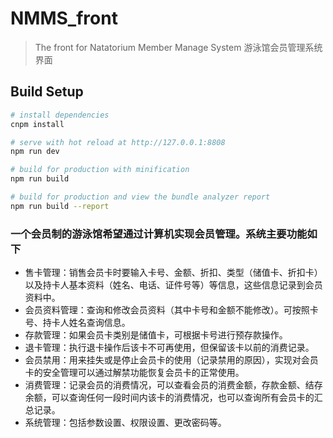 # NMMS_front

> The front for Natatorium Member Manage System
> 游泳馆会员管理系统界面

## Build Setup

``` bash
# install dependencies
cnpm install

# serve with hot reload at http://127.0.0.1:8808
npm run dev

# build for production with minification
npm run build

# build for production and view the bundle analyzer report
npm run build --report
```

### 一个会员制的游泳馆希望通过计算机实现会员管理。系统主要功能如下

- 售卡管理：销售会员卡时要输入卡号、金额、折扣、类型（储值卡、折扣卡）以及持卡人基本资料（姓名、电话、证件号等）等信息，这些信息记录到会员资料中。
- 会员资料管理：查询和修改会员资料（其中卡号和金额不能修改）。可按照卡号、持卡人姓名查询信息。
- 存款管理：如果会员卡类别是储值卡，可根据卡号进行预存款操作。
- 退卡管理：执行退卡操作后该卡不可再使用，但保留该卡以前的消费记录。
- 会员禁用：用来挂失或是停止会员卡的使用（记录禁用的原因），实现对会员卡的安全管理可以通过解禁功能恢复会员卡的正常使用。
- 消费管理：记录会员的消费情况，可以查看会员的消费金额，存款金额、结存余额，可以查询任何一段时间内该卡的消费情况，也可以查询所有会员卡的汇总记录。
- 系统管理：包括参数设置、权限设置、更改密码等。
